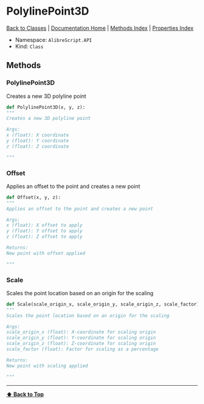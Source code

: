 # PolylinePoint3D

[ Back to Classes](Classes) | [Documentation Home](../README.md) | [Methods Index](Methods-Index) | [Properties Index](Properties-Index)

- Namespace: `AlibreScript.API`
- Kind: `Class`

## Methods


### PolylinePoint3D

Creates a new 3D polyline point

```python
def PolylinePoint3D(x, y, z):
"""
Creates a new 3D polyline point

Args:
x (float): X coordinate
y (float): Y coordinate
z (float): Z coordinate

"""
```


### Offset

Applies an offset to the point and creates a new point

```python
def Offset(x, y, z):
"""
Applies an offset to the point and creates a new point

Args:
x (float): X offset to apply
y (float): Y offset to apply
z (float): Z offset to apply

Returns:
New point with offset applied

"""
```


### Scale

Scales the point location based on an origin for the scaling

```python
def Scale(scale_origin_x, scale_origin_y, scale_origin_z, scale_factor):
"""
Scales the point location based on an origin for the scaling

Args:
scale_origin_x (float): X-coordinate for scaling origin
scale_origin_y (float): Y-coordinate for scaling origin
scale_origin_z (float): Z-coordinate for scaling origin
scale_factor (float): Factor for scaling as a percentage

Returns:
New point with scaling applied

"""
```

---
**[⬆ Back to Top](#polylinepoint3d)**
